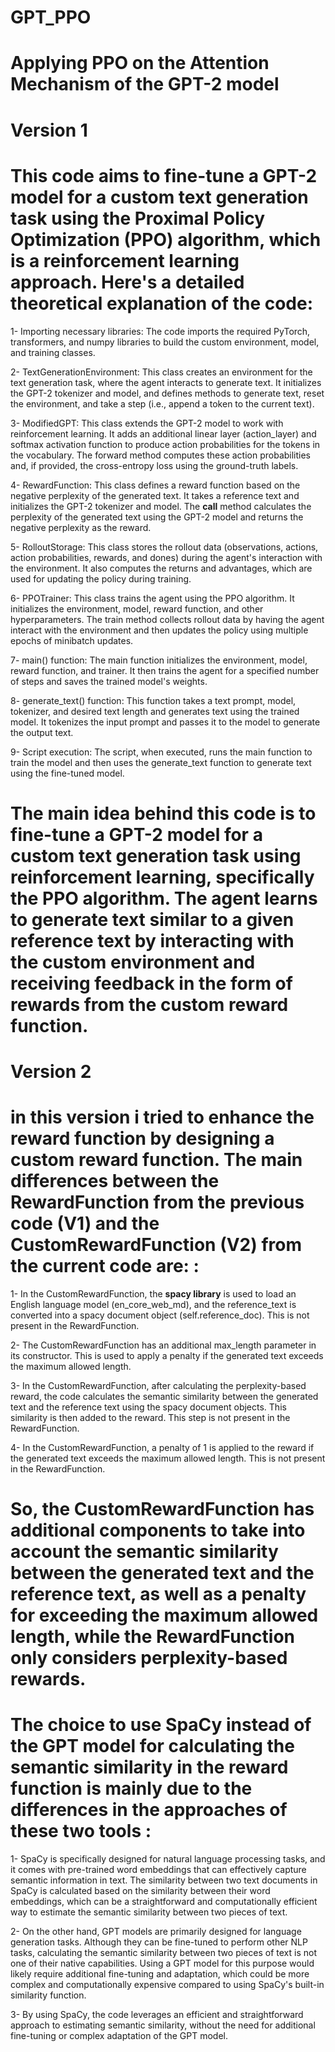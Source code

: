 # GPT_PPO 
# Applying PPO on the Attention Mechanism of the GPT-2 model

# Version 1
# This code aims to fine-tune a GPT-2 model for a custom text generation task using the Proximal Policy Optimization (PPO) algorithm, which is a reinforcement learning approach. Here's a detailed theoretical explanation of the code:

1- Importing necessary libraries: The code imports the required PyTorch, transformers, and numpy libraries to build the custom environment, model, and training classes.

2- TextGenerationEnvironment: This class creates an environment for the text generation task, where the agent interacts to generate text. It initializes the GPT-2 tokenizer and model, and defines methods to generate text, reset the environment, and take a step (i.e., append a token to the current text).

3- ModifiedGPT: This class extends the GPT-2 model to work with reinforcement learning. It adds an additional linear layer (action_layer) and softmax activation function to produce action probabilities for the tokens in the vocabulary. The forward method computes these action probabilities and, if provided, the cross-entropy loss using the ground-truth labels.

4- RewardFunction: This class defines a reward function based on the negative perplexity of the generated text. It takes a reference text and initializes the GPT-2 tokenizer and model. The __call__ method calculates the perplexity of the generated text using the GPT-2 model and returns the negative perplexity as the reward.

5- RolloutStorage: This class stores the rollout data (observations, actions, action probabilities, rewards, and dones) during the agent's interaction with the environment. It also computes the returns and advantages, which are used for updating the policy during training.

6- PPOTrainer: This class trains the agent using the PPO algorithm. It initializes the environment, model, reward function, and other hyperparameters. The train method collects rollout data by having the agent interact with the environment and then updates the policy using multiple epochs of minibatch updates.

7- main() function: The main function initializes the environment, model, reward function, and trainer. It then trains the agent for a specified number of steps and saves the trained model's weights.

8- generate_text() function: This function takes a text prompt, model, tokenizer, and desired text length and generates text using the trained model. It tokenizes the input prompt and passes it to the model to generate the output text.

9- Script execution: The script, when executed, runs the main function to train the model and then uses the generate_text function to generate text using the fine-tuned model.

# The main idea behind this code is to fine-tune a GPT-2 model for a custom text generation task using reinforcement learning, specifically the PPO algorithm. The agent learns to generate text similar to a given reference text by interacting with the custom environment and receiving feedback in the form of rewards from the custom reward function.



# Version 2 
# in this version i tried to enhance the reward function by designing a custom reward function. The main differences between the RewardFunction from the previous code (V1) and the CustomRewardFunction (V2) from the current code are: :

1- In the CustomRewardFunction, the **spacy library** is used to load an English language model (en_core_web_md), and the reference_text is converted into a spacy document object (self.reference_doc). This is not present in the RewardFunction.

2- The CustomRewardFunction has an additional max_length parameter in its constructor. This is used to apply a penalty if the generated text exceeds the maximum allowed length.

3- In the CustomRewardFunction, after calculating the perplexity-based reward, the code calculates the semantic similarity between the generated text and the reference text using the spacy document objects. This similarity is then added to the reward. This step is not present in the RewardFunction.

4- In the CustomRewardFunction, a penalty of 1 is applied to the reward if the generated text exceeds the maximum allowed length. This is not present in the RewardFunction.

# So, the CustomRewardFunction has additional components to take into account the semantic similarity between the generated text and the reference text, as well as a penalty for exceeding the maximum allowed length, while the RewardFunction only considers perplexity-based rewards.



# The choice to use SpaCy instead of the GPT model for calculating the semantic similarity in the reward function is mainly due to the differences in the approaches of these two tools :

1- SpaCy is specifically designed for natural language processing tasks, and it comes with pre-trained word embeddings that can effectively capture semantic information in text. The similarity between two text documents in SpaCy is calculated based on the similarity between their word embeddings, which can be a straightforward and computationally efficient way to estimate the semantic similarity between two pieces of text.

2- On the other hand, GPT models are primarily designed for language generation tasks. Although they can be fine-tuned to perform other NLP tasks, calculating the semantic similarity between two pieces of text is not one of their native capabilities. Using a GPT model for this purpose would likely require additional fine-tuning and adaptation, which could be more complex and computationally expensive compared to using SpaCy's built-in similarity function.

3- By using SpaCy, the code leverages an efficient and straightforward approach to estimating semantic similarity, without the need for additional fine-tuning or complex adaptation of the GPT model.




